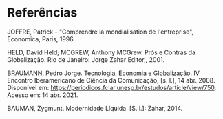 # Referências
JOFFRE, Patrick - "Comprendre la mondialisation de l'entreprise", Economica, Paris, 1996.

HELD, David Held; MCGREW, Anthony MCGrew. Prós e Contras da Globalização. Rio de Janeiro: Jorge Zahar Editor,, 2001.

BRAUMANN, Pedro Jorge. Tecnologia, Economia e Globalização. IV Encontro Iberamericano de Ciência da Comunicação, [s. l.], 14 abr. 2008. Disponível em: https://periodicos.fclar.unesp.br/estudos/article/view/750. Acesso em: 14 abr. 2021.

BAUMAN, Zygmunt. Modernidade Líquida. [S. l.]: Zahar, 2014.
